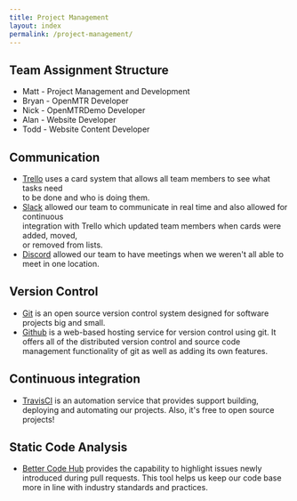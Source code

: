 ```yaml
---
title: Project Management
layout: index
permalink: /project-management/
---
```


## Team Assignment Structure
- Matt - Project Management and Development
- Bryan - OpenMTR Developer
- Nick - OpenMTRDemo Developer
- Alan - Website Developer
- Todd - Website Content Developer

## Communication
- [Trello](https://trello.com/about) uses a card system that allows all team members to see what tasks need<br /> to be done and who is doing them.
- [Slack](https://slack.com/) allowed our team to communicate in real time and also allowed for continuous <br /> integration with Trello which updated team members when cards were added, moved, <br />or removed from lists.
- [Discord](https://discordapp.com/) allowed our team to have meetings when we weren't all able to meet in one location.

## Version Control
- [Git](https://git-scm.com/) is an open source version control system designed for software projects big and small.
- [Github](https://github.com/) is a web-based hosting service for version control using git. It offers all of the distributed version control and source code management functionality of git as well as adding its own features.

## Continuous integration
- [TravisCI](https://travis-ci.org/) is an automation service that provides support building, deploying and automating our projects. Also, it's free to open source projects!

## Static Code Analysis
- [Better Code Hub](https://bettercodehub.com/)  provides the capability to highlight issues newly introduced during pull requests. This tool helps us keep our code base more in line with industry standards and practices.
